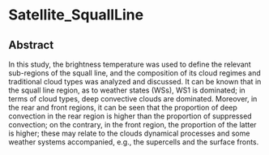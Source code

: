 # Satellite_SquallLine

## Abstract
In this study, the brightness temperature was used to define the relevant sub-regions of the squall line, and the composition of its cloud regimes and traditional cloud types was analyzed and discussed. It can be known that in the squall line region, as to weather states (WSs), WS1 is dominated; in terms of cloud types, deep convective clouds are dominated. Moreover, in the rear and front regions, it can be seen that the proportion of deep convection in the rear region is higher than the proportion of suppressed convection; on the contrary, in the front region, the proportion of the latter is higher; these may relate to the clouds dynamical processes and some weather systems accompanied, e.g., the supercells and the surface fronts.
